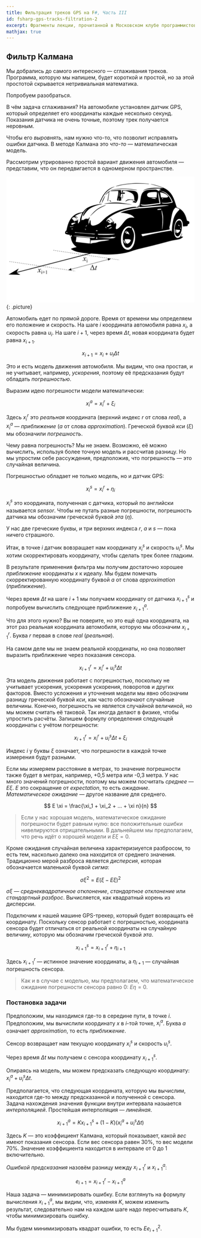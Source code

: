 ```yaml
---
title: Фильтрация треков GPS на F#, Часть III
id: fsharp-gps-tracks-filtration-2
excerpt: Фрагменты лекции, прочитанной в Московском клубе программистов 21 февраля 2019 года.
mathjax: true
---
```


## Фильтр Калмана

Мы добрались до самого интересного&nbsp;&mdash; сглаживания треков. Программа, которую мы напишем, будет короткой и простой, но за этой простотой скрывается нетривиальная математика.

Попробуем разобраться.

В чём задача сглаживания? На автомобиле установлен датчик GPS, который определяет его координаты каждые несколько секунд. Показания датчика не очень точные, поэтому трек получается неровным.

Чтобы его *выровнять*, нам нужно что-то, что позволит исправлять ошибки датчика. В методе Калмана это *что-то*&nbsp;&mdash; математическая модель.

Рассмотрим утрированно простой вариант движения автомобиля&nbsp;&mdash; представим, что он передвигается в одномерном пространстве.

![Модель движения автомобиля](/img/kalman-1.png){: .picture}

Автомобиль едет по прямой дороге. Время от времени мы определяем его положение и скорость. На шаге $i$ координата автомобиля равна $x_i$, а скорость равна $u_i$. На шаге $i + 1$, через время $\Delta t$, новая координата будет равна $x_{i+1}$.

$$
x_{i+1} = x_i + u_i \Delta t
$$

Это и есть модель движения автомобиля. Мы видим, что она простая, и не учитывает, например, *ускорения*, поэтому её предсказания будут обладать *погрешностью*.

Выразим идею погрешности модели математически:

$$
x^a_i = x^r_i + \xi_i
$$

Здесь $x^r_i$ это *реальная* координата (верхний индекс *r* от слова *real*), а $x^a_i$&nbsp;&mdash; *приближение* (*a* от слова *approximation*). Греческой буквой *кси* ($\xi$) мы обозначили *погрешность*.

Чему равна погрешность? Мы не знаем. Возможно, её можно вычислить, используя более точную модель и рассчитав разницу. Но мы упростим себе рассуждения, предположив, что погрешность&nbsp;&mdash; это случайная величина.

Погрешностью обладает не только модель, но и датчик GPS:

$$
x^s_i = x^r_i + \eta_i
$$

$x^s_i$ это координата, полученная с датчика, который по английски называется *sensor*. Чтобы не путать разные погрешности, погрешность датчика мы обозначим греческой буквой *эта* ($\eta$).

У нас две греческие буквы, и три верхних индекса *r*, *a* и *s*&nbsp;&mdash; пока ничего страшного.



Итак, в точке $i$ датчик вовзращает нам координату $x^s_i$ и скорость $u^s_i$. Мы хотим скорректировать координату, чтобы сделать трек более гладким.

В результате применения фильтра мы получим достаточно хорошее *приближение* координаты $x$ к идеалу. Мы будем помечать скорректированную координату буквой *a* от слова *approximation* (*приближение*).

Через время $\Delta t$ на шаге $i + 1$ мы получаем координату от датчика $x^s_{i+1}$ и попробуем вычислить следующее приближение $x^a_{i+1}$.

Что для этого нужно? Вы не поверите, но это ещё одна координата, на этот раз реальная координата автомобиля, которую мы обозначим $x^r_{i+1}$. Буква $r$ первая в слове *real* (*реальная*).

На самом деле мы не знаем реальной координаты, но она позволяет выразить приближение через показания сенсора.


$$
x^r_{i+1} = x^r_i + u^s_i \Delta t
$$

Эта модель движения работает с погрешностью, поскольку не учитывает ускорения, ускорения ускорения, поворотов и других факторов. Вместо усложения и уточнения модели мы явно обозначим разницу греческой буквой *кси*, как часто обозначают случайные величины. Конечно, погрешность не является случайной величиной, но мы можем считать её таковой. Так иногда делают в физике, чтобы упростить расчёты. Запишем формулу определения следующей координаты с учётом погрешности:

$$
x^r_{i+1} = x^r_i + u^s_i \Delta t + \xi_i
$$

Индекс $i$ у буквы $\xi$ означает, что погрешности в каждой точке измерения будут разными.

Если мы измеряем расстояние в метрах, то значение погрешности также будет в метрах, например, +0,5 метра или -0,3 метра. У нас много значений погрешности, поэтому мы можем посчитать *среднее*&nbsp;&mdash; $E \xi$. $E$ это сокращение от *expectation*, то есть *ожидание*. *Математическое ожидание*&nbsp;&mdash; другое название для среднего.

$$
E \xi = \frac{\xi_1 + \xi_2 + ... + \xi n}{n}
$$

> Если у нас хорошая модель, математическое ожидание погрешности будет равным нулю: все положительные ошибки нивелируются отрицательными. В дальнейшем мы предполагаем, что речь идёт о хорошей модели и $E \xi = 0$.

Кроме ожидания случайная величина характеризиуется разбросом, то есть тем, насколько далеко она находится от среднего значения. Традиционно мерой разброса является *дисперсия*, которая обозначается маленькой буквой *сигма*:

$$
\sigma \xi^2 = E(\xi - E \xi)^2
$$

$\sigma \xi$&nbsp;&mdash; *среднеквадратичное отклонение*, *стандартное отклонение* или *стандартный разброс*. Вычисляется, как квадратный корень из дисперсии.

Подключим к нашей машине GPS-трекер, который будет возвращать её координату. Поскольку сенсор работает с погрешностью, координата сенсора будет отличаться от реальной координаты на случайную величину, которую мы обозначим греческой буквой *эта*.

$$
x^s_{i + 1} = x^r_{i + 1} + \eta_{i + 1}
$$

Здесь $x^r_{i + 1}$&nbsp;&mdash; истинное значение координаты, а $\eta_{i + 1}$&nbsp;&mdash; случайная погрешность сенсора.

> Как и в случае с моделью, мы предполагаем, что математическое ожидание погрешности сенсора равно 0: $E \eta = 0$.

### Постановка задачи

Предположим, мы находимся где-то в середине пути, в точке $i$. Предположим, мы вычислили координату $x$ в $i$-той точке, $x^a_i$. Буква *a* означает *approximation*, то есть *приближение*.

Сенсор возвращает нам текущую координату $x^s_i$ и скорость $u^s_i$.

Через время $\Delta t$ мы получаем с сенсора координату $x^s_{i+1}$.

Опираясь на модель, мы можем предсказать следующую координату: $x^a_i + u^s_i \Delta t$.

Предполагается, что следующая координата, которую мы вычислим, находится где-то между предсказанной и полученной с сенсора. Задача нахождения значения функции внутри интервала назыается *интерполяцией*. Простейшая интерполяция&nbsp;&mdash; *линейная*.

$$
x^a_{i+1} = K x^s_{i+1} + (1 - K)(x^a_i + u^s_i \Delta t)
$$

Здесь $K$&nbsp;&mdash; это коэффициент Калмана, который показывает, какой *вес* имеют показания сенсора. Если вес сенсора равен 30%, то вес модели 70%. Значение коэффициента находится в интервале от 0 до 1 включительно.

*Ошибкой предсказания* назовём разницу между $x^r_{i+1}$ и $x^a_{i+1}$:

$$
e_{i+1} = x^r_{i+1} - x^a_{i+1}
$$

Наша задача&nbsp;&mdash; минимизировать ошибку. Если взглянуть на формулу вычисления $x^a_{i+1}$, мы видим, что, изменяя $K$, можем изменить результат, следовательно нам на каждом шаге надо пересчитывать $K$, чтобы минимизировать ошибку.

Мы будем минимизировать квадрат ошибки, то есть $E e^2_{i+1}$.

